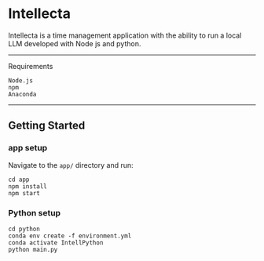# Intellecta

Intellecta is a time management application with the ability to run a local LLM developed with Node js and python.

---

Requirements
```
Node.js
npm
Anaconda
```

---

## Getting Started

### app setup

Navigate to the `app/` directory and run:

```
cd app
npm install
npm start
```

### Python setup
```
cd python
conda env create -f environment.yml
conda activate IntellPython
python main.py
```
